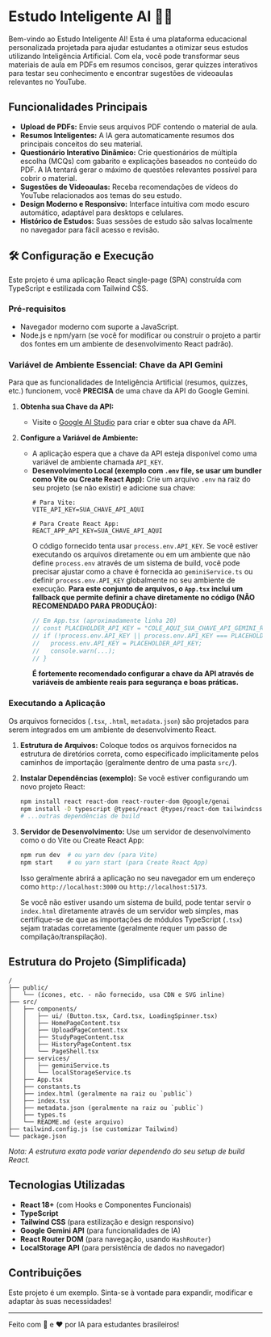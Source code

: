 # Estudo Inteligente AI 🧠💡

Bem-vindo ao Estudo Inteligente AI! Esta é uma plataforma educacional personalizada projetada para ajudar estudantes a otimizar seus estudos utilizando Inteligência Artificial. Com ela, você pode transformar seus materiais de aula em PDFs em resumos concisos, gerar quizzes interativos para testar seu conhecimento e encontrar sugestões de videoaulas relevantes no YouTube.

## Funcionalidades Principais

-   **Upload de PDFs:** Envie seus arquivos PDF contendo o material de aula.
-   **Resumos Inteligentes:** A IA gera automaticamente resumos dos principais conceitos do seu material.
-   **Questionário Interativo Dinâmico:** Crie questionários de múltipla escolha (MCQs) com gabarito e explicações baseados no conteúdo do PDF. A IA tentará gerar o máximo de questões relevantes possível para cobrir o material.
-   **Sugestões de Videoaulas:** Receba recomendações de vídeos do YouTube relacionados aos temas do seu estudo.
-   **Design Moderno e Responsivo:** Interface intuitiva com modo escuro automático, adaptável para desktops e celulares.
-   **Histórico de Estudos:** Suas sessões de estudo são salvas localmente no navegador para fácil acesso e revisão.

## 🛠️ Configuração e Execução

Este projeto é uma aplicação React single-page (SPA) construída com TypeScript e estilizada com Tailwind CSS.

### Pré-requisitos

-   Navegador moderno com suporte a JavaScript.
-   Node.js e npm/yarn (se você for modificar ou construir o projeto a partir dos fontes em um ambiente de desenvolvimento React padrão).

### Variável de Ambiente Essencial: Chave da API Gemini

Para que as funcionalidades de Inteligência Artificial (resumos, quizzes, etc.) funcionem, você **PRECISA** de uma chave da API do Google Gemini.

1.  **Obtenha sua Chave da API:**
    *   Visite o [Google AI Studio](https://aistudio.google.com/app/apikey) para criar e obter sua chave da API.

2.  **Configure a Variável de Ambiente:**
    *   A aplicação espera que a chave da API esteja disponível como uma variável de ambiente chamada `API_KEY`.
    *   **Desenvolvimento Local (exemplo com `.env` file, se usar um bundler como Vite ou Create React App):**
        Crie um arquivo `.env` na raiz do seu projeto (se não existir) e adicione sua chave:
        ```
        # Para Vite:
        VITE_API_KEY=SUA_CHAVE_API_AQUI

        # Para Create React App:
        REACT_APP_API_KEY=SUA_CHAVE_API_AQUI
        ```
        O código fornecido tenta usar `process.env.API_KEY`. Se você estiver executando os arquivos diretamente ou em um ambiente que não define `process.env` através de um sistema de build, você pode precisar ajustar como a chave é fornecida ao `geminiService.ts` ou definir `process.env.API_KEY` globalmente no seu ambiente de execução.
        **Para este conjunto de arquivos, o `App.tsx` inclui um fallback que permite definir a chave diretamente no código (NÃO RECOMENDADO PARA PRODUÇÃO):**
        ```typescript
        // Em App.tsx (aproximadamente linha 20)
        // const PLACEHOLDER_API_KEY = "COLE_AQUI_SUA_CHAVE_API_GEMINI_REAL";
        // if (!process.env.API_KEY || process.env.API_KEY === PLACEHOLDER_API_KEY) {
        //   process.env.API_KEY = PLACEHOLDER_API_KEY; 
        //   console.warn(...);
        // }
        ```
        **É fortemente recomendado configurar a chave da API através de variáveis de ambiente reais para segurança e boas práticas.**

### Executando a Aplicação

Os arquivos fornecidos (`.tsx`, `.html`, `metadata.json`) são projetados para serem integrados em um ambiente de desenvolvimento React.

1.  **Estrutura de Arquivos:**
    Coloque todos os arquivos fornecidos na estrutura de diretórios correta, como especificado implicitamente pelos caminhos de importação (geralmente dentro de uma pasta `src/`).

2.  **Instalar Dependências (exemplo):**
    Se você estiver configurando um novo projeto React:
    ```bash
    npm install react react-dom react-router-dom @google/genai
    npm install -D typescript @types/react @types/react-dom tailwindcss
    # ...outras dependências de build
    ```

3.  **Servidor de Desenvolvimento:**
    Use um servidor de desenvolvimento como o do Vite ou Create React App:
    ```bash
    npm run dev  # ou yarn dev (para Vite)
    npm start    # ou yarn start (para Create React App)
    ```
    Isso geralmente abrirá a aplicação no seu navegador em um endereço como `http://localhost:3000` ou `http://localhost:5173`.

    Se você não estiver usando um sistema de build, pode tentar servir o `index.html` diretamente através de um servidor web simples, mas certifique-se de que as importações de módulos TypeScript (`.tsx`) sejam tratadas corretamente (geralmente requer um passo de compilação/transpilação).

## Estrutura do Projeto (Simplificada)

```
/
├── public/
│   └── (ícones, etc. - não fornecido, usa CDN e SVG inline)
├── src/
│   ├── components/
│   │   ├── ui/ (Button.tsx, Card.tsx, LoadingSpinner.tsx)
│   │   ├── HomePageContent.tsx
│   │   ├── UploadPageContent.tsx
│   │   ├── StudyPageContent.tsx
│   │   ├── HistoryPageContent.tsx
│   │   └── PageShell.tsx
│   ├── services/
│   │   ├── geminiService.ts
│   │   └── localStorageService.ts
│   ├── App.tsx
│   ├── constants.ts
│   ├── index.html (geralmente na raiz ou `public`)
│   ├── index.tsx
│   ├── metadata.json (geralmente na raiz ou `public`)
│   ├── types.ts
│   └── README.md (este arquivo)
├── tailwind.config.js (se customizar Tailwind)
└── package.json
```
*Nota: A estrutura exata pode variar dependendo do seu setup de build React.*

## Tecnologias Utilizadas

-   **React 18+** (com Hooks e Componentes Funcionais)
-   **TypeScript**
-   **Tailwind CSS** (para estilização e design responsivo)
-   **Google Gemini API** (para funcionalidades de IA)
-   **React Router DOM** (para navegação, usando `HashRouter`)
-   **LocalStorage API** (para persistência de dados no navegador)

## Contribuições

Este projeto é um exemplo. Sinta-se à vontade para expandir, modificar e adaptar às suas necessidades!

---

Feito com 🧠 e ❤️ por IA para estudantes brasileiros!